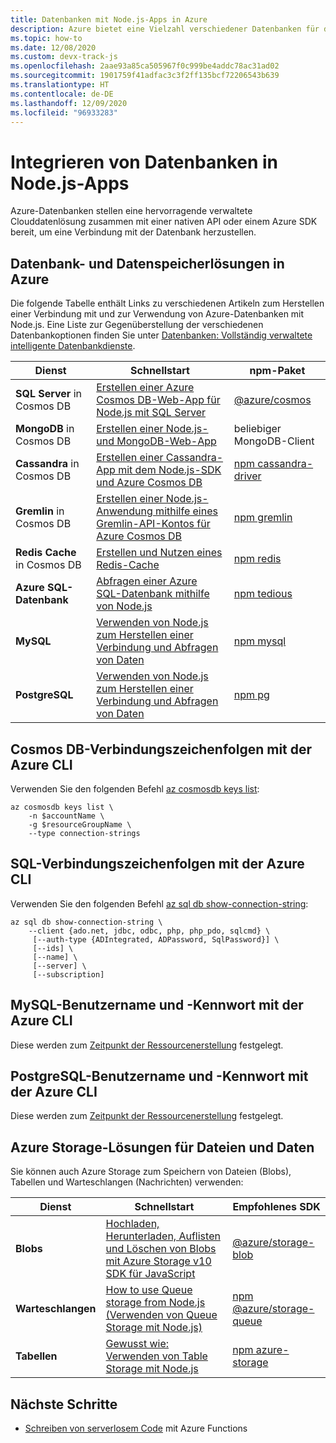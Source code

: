 ```yaml
---
title: Datenbanken mit Node.js-Apps in Azure
description: Azure bietet eine Vielzahl verschiedener Datenbanken für die Verwendung mit Web- und anderen Node.js-Apps an.
ms.topic: how-to
ms.date: 12/08/2020
ms.custom: devx-track-js
ms.openlocfilehash: 2aae93a85ca505967f0c999be4addc78ac31ad02
ms.sourcegitcommit: 1901759f41adfac3c3f2ff135bcf72206543b639
ms.translationtype: HT
ms.contentlocale: de-DE
ms.lasthandoff: 12/09/2020
ms.locfileid: "96933283"
---
```

# <a name="integrate-databases-in-nodejs-apps"></a>Integrieren von Datenbanken in Node.js-Apps

Azure-Datenbanken stellen eine hervorragende verwaltete Clouddatenlösung zusammen mit einer nativen API oder einem Azure SDK bereit, um eine Verbindung mit der Datenbank herzustellen. 

## <a name="database-and-data-storage-solutions-on-azure"></a>Datenbank- und Datenspeicherlösungen in Azure

Die folgende Tabelle enthält Links zu verschiedenen Artikeln zum Herstellen einer Verbindung mit und zur Verwendung von Azure-Datenbanken mit Node.js. Eine Liste zur Gegenüberstellung der verschiedenen Datenbankoptionen finden Sie unter [Datenbanken: Vollständig verwaltete intelligente Datenbankdienste](https://azure.microsoft.com/product-categories/databases/).

| Dienst | Schnellstart | npm-Paket |
| --- | --- | --- |
| **SQL Server** in Cosmos DB| [Erstellen einer Azure Cosmos DB-Web-App für Node.js mit SQL Server](/azure/cosmos-db/create-sql-api-nodejs) | [@azure/cosmos](https://www.npmjs.com/package/@azure/cosmos) |
| **MongoDB** in Cosmos DB| [Erstellen einer Node.js- und MongoDB-Web-App](/azure/app-service-web/app-service-web-tutorial-nodejs-mongodb-app) | beliebiger MongoDB-Client |
| **Cassandra** in Cosmos DB|[Erstellen einer Cassandra-App mit dem Node.js-SDK und Azure Cosmos DB](/azure/cosmos-db/create-cassandra-nodejs)|[npm cassandra-driver](https://www.npmjs.com/package/cassandra-driver)|
| **Gremlin** in Cosmos DB|[Erstellen einer Node.js-Anwendung mithilfe eines Gremlin-API-Kontos für Azure Cosmos DB](/azure/cosmos-db/create-graph-nodejs)|[npm gremlin](https://www.npmjs.com/package/gremlin)|
| **Redis Cache** in Cosmos DB| [Erstellen und Nutzen eines Redis-Cache](/azure/redis-cache/cache-nodejs-get-started) | [npm redis](https://www.npmjs.com/package/redis)|
| **Azure SQL-Datenbank** | [Abfragen einer Azure SQL-Datenbank mithilfe von Node.js](/azure/sql-database/sql-database-connect-query-nodejs) |[npm tedious](https://www.npmjs.com/package/tedious) |
| **MySQL** | [Verwenden von Node.js zum Herstellen einer Verbindung und Abfragen von Daten](/azure/mysql/connect-nodejs) | [npm mysql](https://www.npmjs.com/package/mysql)|
| **PostgreSQL** | [Verwenden von Node.js zum Herstellen einer Verbindung und Abfragen von Daten](/azure/postgresql/connect-nodejs) |[npm pg](https://www.npmjs.com/package/pg) |

## <a name="cosmos-db-connection-strings-with-azure-cli"></a>Cosmos DB-Verbindungszeichenfolgen mit der Azure CLI

Verwenden Sie den folgenden Befehl [az cosmosdb keys list](/cli/azure/cosmosdb?view=azure-cli-latest#az-cosmosdb-list-connection-strings):

```azurecli-interactive
az cosmosdb keys list \
    -n $accountName \
    -g $resourceGroupName \
    --type connection-strings
```

## <a name="sql-connection-strings-with-azure-cli"></a>SQL-Verbindungszeichenfolgen mit der Azure CLI

Verwenden Sie den folgenden Befehl [az sql db show-connection-string](/cli/azure/sql/db?view=azure-cli-latest#az_sql_db_show_connection_string):

```azurecli-interactive
az sql db show-connection-string \
    --client {ado.net, jdbc, odbc, php, php_pdo, sqlcmd} \
     [--auth-type {ADIntegrated, ADPassword, SqlPassword}] \
     [--ids] \
     [--name] \
     [--server] \
     [--subscription]
```

## <a name="mysql-username-and-password-with-azure-cli"></a>MySQL-Benutzername und -Kennwort mit der Azure CLI

Diese werden zum [Zeitpunkt der Ressourcenerstellung](/cli/azure/mysql/server?view=azure-cli-latest#az_mysql_server_create) festgelegt. 

## <a name="postgresql-username-and-password-with-azure-cli"></a>PostgreSQL-Benutzername und -Kennwort mit der Azure CLI

Diese werden zum [Zeitpunkt der Ressourcenerstellung](/cli/azure/postgres/server?view=azure-cli-latest#az_postgres_server_create) festgelegt. 

## <a name="azure-storage-solutions-for-files-and-data"></a>Azure Storage-Lösungen für Dateien und Daten

Sie können auch Azure Storage zum Speichern von Dateien (Blobs), Tabellen und Warteschlangen (Nachrichten) verwenden:

| Dienst | Schnellstart |Empfohlenes SDK |
| --- | --- |--- |
| **Blobs** | [Hochladen, Herunterladen, Auflisten und Löschen von Blobs mit Azure Storage v10 SDK für JavaScript](/azure/storage/blobs/storage-quickstart-blobs-nodejs-v10) |[@azure/storage-blob](https://www.npmjs.com/package/@azure/storage-blob)|
| **Warteschlangen** | [How to use Queue storage from Node.js (Verwenden von Queue Storage mit Node.js)](/azure/storage/queues/storage-nodejs-how-to-use-queues) |[npm @azure/storage-queue](https://www.npmjs.com/package/@azure/storage-queue)|
| **Tabellen** | [Gewusst wie: Verwenden von Table Storage mit Node.js](/azure/cosmos-db/table-storage-how-to-use-nodejs) |[npm azure-storage](https://www.npmjs.com/package/azure-storage)|

## <a name="next-steps"></a>Nächste Schritte

* [Schreiben von serverlosem Code](develop-serverless-apps.md) mit Azure Functions